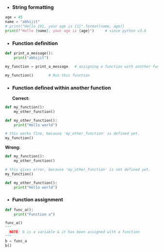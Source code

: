 
* ### String formatting
```py
age = 45
name = "abhijit"
# print("Hello {0}, your age is {1}".format(name, age))
print(f"Hello {name}, your age is {age}")     # since python v3.6
```
* ### Function definition
```py
def print_a_message():
    print("abhijit")

my_function = print_a_message 	# assigning a function with another function

my_function()		# Run this function
```

* ### Function defined within another function 
	**Correct:**
```py
def my_function():
	my_other_function()

def my_other_function():
	print("Hello world")

# this works fine, because 'my_other_function' is defined yet.
my_function()
```
	
  **Wrong:**
```py
def my_function():
	my_other_function()

# this gives error, because 'my_other_function' is not defined yet.
my_function()

def my_other_function():
	print("Hello world")
```
* ### Function assignment
```py
def func_a():
	print("Function a")

func_a()
"""
  NOTE: b is a variable & it has been assigned with a function
"""
b = func_a
b()
``` 
